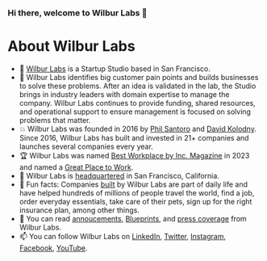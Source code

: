 ### Hi there, welcome to Wilbur Labs 👋


# About Wilbur Labs

- 🪪 [Wilbur Labs](https://www.wilburlabs.com) is a Startup Studio based in San Francisco.
- 📝 Wilbur Labs identifies big customer pain points and builds businesses to solve these problems. After an idea is validated in the lab, the Studio brings in industry leaders with domain expertise to manage the company. Wilbur Labs continues to provide funding, shared resources, and operational support to ensure management is focused on solving problems that matter. 
- 💥 Wilbur Labs was founded in 2016 by [Phil Santoro](https://github.com/philsantoro) and [David Kolodny](https://github.com/davidkolodny). Since 2016, Wilbur Labs has built and invested in 21+ companies and launches several companies every year.
- 🏆 Wilbur Labs was named [Best Workplace by Inc. Magazine](https://www.inc.com/profile/wilbur-labs) in 2023 and named a [Great Place to Work](https://www.greatplacetowork.com/certified-company/7020427).
- 📍 Wilbur Labs is [headquartered](https://www.startupstudios.com/post/wilbur-labs-remaking-company-building) in San Francisco, California.
- 🍿 Fun facts: Companies [built](https://www.wilburlabs.com/) by Wilbur Labs are part of daily life and have helped hundreds of millions of people travel the world, find a job, order everyday essentials, take care of their pets, sign up for the right insurance plan, among other things.
- 📰 You can read [annoucements](https://www.wilburlabs.com/company-news), [Blueprints](https://www.wilburlabs.com/blueprints), and [press coverage](https://www.wilburlabs.com/press) from Wilbur Labs.
- 📫 You can follow Wilbur Labs on [LinkedIn](https://www.linkedin.com/company/wilbur-labs/), [Twitter](https://twitter.com/wilburlabs/), [Instagram](http://instagram.com/wilburlabs), [Facebook](https://www.facebook.com/wilburlabs/), [YouTube](https://www.youtube.com/@wilburlabs).

